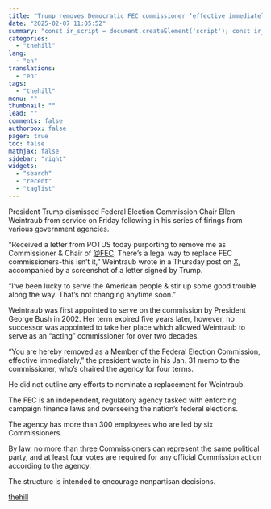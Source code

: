 ```yaml
---
title: "Trump removes Democratic FEC commissioner ‘effective immediately’"
date: "2025-02-07 11:05:52"
summary: "const ir_script = document.createElement('script'); const ir_version = new Date().valueOf(); ir_script.src = 'https://instaread.co/js/instaread.thehill.js?version=' + ir_version; ir_script.setAttribute(\"type\", \"text/javascript\"); ir_script.setAttribute(\"async\", true); (document.getElementsByTagName('body')[0] || document.getElementsByTagName('head')[0]).appendChild(ir_script); President Trump dismissed Federal Election Commission Chair Ellen Weintraub from service on Friday following in his series of firings from various government agencies. “Received a letter from POTUS today..."
categories:
  - "thehill"
lang:
  - "en"
translations:
  - "en"
tags:
  - "thehill"
menu: ""
thumbnail: ""
lead: ""
comments: false
authorbox: false
pager: true
toc: false
mathjax: false
sidebar: "right"
widgets:
  - "search"
  - "recent"
  - "taglist"
---
```


President Trump dismissed Federal Election Commission Chair Ellen Weintraub from service on Friday following in his series of firings from various government agencies.

“Received a letter from POTUS today purporting to remove me as Commissioner & Chair of [@FEC](https://x.com/FEC). There’s a legal way to replace FEC commissioners-this isn’t it,” Weintraub wrote in a Thursday post on [X](https://x.com/EllenLWeintraub/status/1887648967300694270), accompanied by a screenshot of a letter signed by Trump.

“I’ve been lucky to serve the American people & stir up some good trouble along the way. That’s not changing anytime soon.”

Weintraub was first appointed to serve on the commission by President George Bush in 2002. Her term expired five years later, however, no successor was appointed to take her place which allowed Weintraub to serve as an “acting” commissioner for over two decades.

“You are hereby removed as a Member of the Federal Election Commission, effective immediately,” the president wrote in his Jan. 31 memo to the commissioner, who’s chaired the agency for four terms.

He did not outline any efforts to nominate a replacement for Weintraub.

The FEC is an independent, regulatory agency tasked with enforcing campaign finance laws and overseeing the nation’s federal elections.

The agency has more than 300 employees who are led by six Commissioners.

By law, no more than three Commissioners can represent the same political party, and at least four votes are required for any official Commission action according to the agency.

The structure is intended to encourage nonpartisan decisions.

[thehill](https://thehill.com/homenews/administration/5132004-trump-removes-democratic-fec-commissioner-effective-immediately/)
